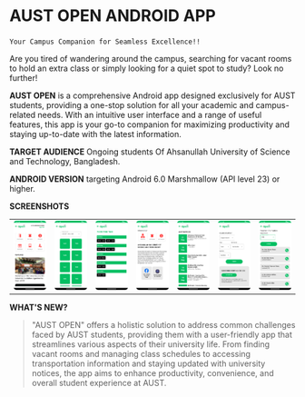 # AUST OPEN ANDROID APP
``Your Campus Companion for Seamless Excellence!!``

Are you tired of wandering around the campus, searching for vacant rooms to hold an extra
class or simply looking for a quiet spot to study? Look no further!


**AUST OPEN** is a comprehensive Android app designed exclusively for AUST students,
providing a one-stop solution for all your academic and campus-related needs. With an
intuitive user interface and a range of useful features, this app is your go-to companion for maximizing productivity and staying up-to-date with the latest information.

**TARGET AUDIENCE** 
Ongoing students Of Ahsanullah University of Science and Technology, Bangladesh.


**ANDROID VERSION** 
targeting Android 6.0 Marshmallow (API level 23) or higher.

**SCREENSHOTS**
<table>
<tr>
    <td><img src="https://raw.githubusercontent.com/anwholesquare/aust_open_android/main/homepage.png" width="200px"></td>
    <td><img src="https://raw.githubusercontent.com/anwholesquare/aust_open_android/main/vacantpage1.png" width="200px"></td>
    <td><img src="https://raw.githubusercontent.com/anwholesquare/aust_open_android/main/vacantpage2.png" width="200px"></td>
    <td><img src="https://raw.githubusercontent.com/anwholesquare/aust_open_android/main/informationpage.png" width="200px"></td>
    <td><img src="https://raw.githubusercontent.com/anwholesquare/aust_open_android/main/noticepage.png" width="200px"></td>
    <td><img src="https://raw.githubusercontent.com/anwholesquare/aust_open_android/main/routinepage.png" width="200px"></td>
    <td><img src="https://raw.githubusercontent.com/anwholesquare/aust_open_android/main/teacherpage.png" width="200px"></td>
</tr>
</table>

**WHAT'S NEW?**
> "AUST OPEN" offers a holistic solution to address common challenges faced by AUST
students, providing them with a user-friendly app that streamlines various aspects of their
university life. From finding vacant rooms and managing class schedules to accessing
transportation information and staying updated with university notices, the app aims to
enhance productivity, convenience, and overall student experience at AUST.
